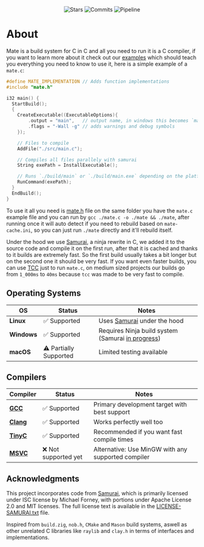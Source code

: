 <div align="center">
  <img src="https://img.shields.io/github/stars/TomasBorquez/mate.h?style=flat&color=blue&label=stars" alt="Stars">
  <img src="https://img.shields.io/github/commit-activity/t/TomasBorquez/mate.h?style=flat&color=blue&label=total%20commits" alt="Commits">
  <img src="https://img.shields.io/github/actions/workflow/status/TomasBorquez/mate.h/run-examples.yml?style=flat&label=pipeline" alt="Pipeline">
</div>

# About
Mate is a build system for C in C and all you need to run it is a C compiler, if you want to learn more about it check out our [examples](./examples) which should
teach you everything you need to know to use it, here is a simple example of a `mate.c`:

```c 
#define MATE_IMPLEMENTATION // Adds function implementations 
#include "mate.h"

i32 main() {
  StartBuild();
  {
    CreateExecutable((ExecutableOptions){
        .output = "main",   // output name, in windows this becomes `main.exe` automatically
        .flags = "-Wall -g" // adds warnings and debug symbols
    });

    // Files to compile
    AddFile("./src/main.c");

    // Compiles all files parallely with samurai
    String exePath = InstallExecutable();

    // Runs `./build/main` or `./build/main.exe` depending on the platform
    RunCommand(exePath);
  }
  EndBuild();
}
```

To use it all you need is [mate.h](./mate.h) file on the same folder you have the `mate.c` example file and you can run by `gcc ./mate.c -o ./mate && ./mate`, after running once
it will auto detect if you need to rebuild based on `mate-cache.ini`, so you can just run `./mate` directly and it'll rebuild itself.

Under the hood we use [Samurai](https://github.com/michaelforney/samurai), a ninja rewrite in C, we added it to the source code and compile it on the first run, after that
it is cached and thanks to it builds are extremely fast. So the first build usually takes a bit longer but on the second one it should be very fast. If you want even faster 
builds, you can use [TCC](https://bellard.org/tcc/) just to run `mate.c`, on medium sized projects our builds go from `1_000ms` to `40ms` because `tcc` was made to be very fast
to compile.

## Operating Systems
| OS | Status | Notes |
|---|---|---|
| **Linux** | ✅ Supported | Uses [Samurai](https://github.com/michaelforney/samurai) under the hood |
| **Windows** | ✅ Supported | Requires Ninja build system (Samurai [in progress](https://github.com/TomasBorquez/mate.h/issues/2)) |
| **macOS** | ⚠️ Partially Supported | Limited testing available |

## Compilers
| Compiler | Status | Notes |
|---|---|---|
| [**GCC**](https://gcc.gnu.org/) | ✅ Supported | Primary development target with best support |
| [**Clang**](https://releases.llvm.org/) | ✅ Supported | Works perfectly well too |
| [**TinyC**](https://bellard.org/tcc/) | ✅ Supported | Recommended if you want fast compile times |
| [**MSVC**](https://visualstudio.microsoft.com/vs/features/cplusplus/) | ❌ Not supported yet | Alternative: Use MinGW with any supported compiler |

## Acknowledgments
This project incorporates code from [Samurai](https://github.com/michaelforney/samurai), which is primarily licensed under ISC license by Michael Forney, 
with portions under Apache License 2.0 and MIT licenses. The full license text is available in the [LICENSE-SAMURAI.txt](./LICENSE-SAMURAI.txt) file.

Inspired from `build.zig`, `nob.h`, `CMake` and `Mason` build systems, aswell as other unrelated C libraries like `raylib` and `clay.h` in terms of interfaces and implementations.
